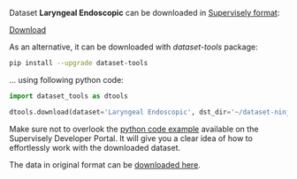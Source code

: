 Dataset **Laryngeal Endoscopic** can be downloaded in [Supervisely format](https://developer.supervisely.com/api-references/supervisely-annotation-json-format):

 [Download](https://assets.supervisely.com/supervisely-supervisely-assets-public/teams_storage/e/2/BQ/ZhE4To5xYRVA2nOblmz0YIlsuV8mj0yGD0lixT0OrAAj3nR29VpFleD1jalPCSmH5Pfu7IUGNLw4eSjPttnxWLZJtfp8qoeJC2OJcQbQRuWAfzLJi9dOZQgLJ1Mp.tar)

As an alternative, it can be downloaded with *dataset-tools* package:
``` bash
pip install --upgrade dataset-tools
```

... using following python code:
``` python
import dataset_tools as dtools

dtools.download(dataset='Laryngeal Endoscopic', dst_dir='~/dataset-ninja/')
```
Make sure not to overlook the [python code example](https://developer.supervisely.com/getting-started/python-sdk-tutorials/iterate-over-a-local-project) available on the Supervisely Developer Portal. It will give you a clear idea of how to effortlessly work with the downloaded dataset.

The data in original format can be [downloaded here](https://github.com/imesluh/vocalfolds).